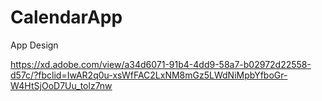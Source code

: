 # CalendarApp

App Design

https://xd.adobe.com/view/a34d6071-91b4-4dd9-58a7-b02972d22558-d57c/?fbclid=IwAR2q0u-xsWfFAC2LxNM8mGz5LWdNiMpbYfboGr-W4HtSjOoD7Uu_tolz7nw
